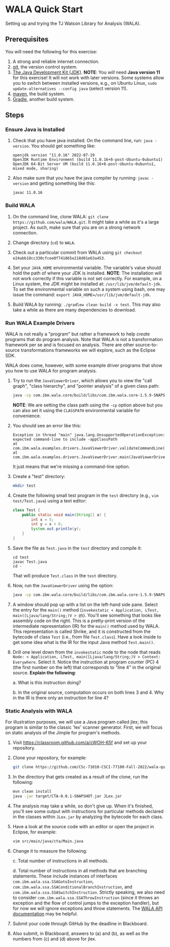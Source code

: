 # WALA Quick Start

Setting up and trying the TJ Watson Library for Analysis (WALA).

## Prerequisites

You will need the following for this exercise:

1. A strong and reliable internet connection.
1. [git](https://git-scm.com/), the version control system.
1. [The Java Development Kit (JDK)](http://www.oracle.com/technetwork/java/javase/downloads/index.html). **NOTE**: You *will* need **Java version 11** for this exercise! It will not work with later versions. Some systems allow you to switch between installed versions, e.g., on Ubuntu Linux, `sudo update-alternatives --config java` (select version 11).
1. [maven](https://maven.apache.org/), the build system.
1. [Gradle](https://gradle.org/), another build system.

## Steps

### Ensure Java is Installed

1. Check that you have java installed. On the command line, run: `java -version`. You should get something like:

    ```
    openjdk version "11.0.16" 2022-07-19
    OpenJDK Runtime Environment (build 11.0.16+8-post-Ubuntu-0ubuntu1)
    OpenJDK 64-Bit Server VM (build 11.0.16+8-post-Ubuntu-0ubuntu1, mixed mode, sharing)
    ```

1. Also make sure that you have the java compiler by running: `javac -version` and getting something like this:

    ```
    javac 11.0.16
    ```

### Build WALA

1. On the command line, clone WALA: `git clone https://github.com/wala/WALA.git`. It might take a while as it's a large project. As such, make sure that you are on a strong network connection.

1. Change directory (`cd`) to `WALA`.

1. Check out a particular commit from WALA using `git checkout e24abb10cc330cfcee0f741865e218d01e63a453`.

1. Set your `JAVA_HOME` environmental variable. The variable's value should hold the path of where your JDK is installed. **NOTE**: The installation will not work correctly if this variable is not set correctly. For example, on a Linux system, the JDK might be installed at: `/usr/lib/jvm/default-jdk`. To set the environmental variable on such a system using bash, one may issue the command: `export JAVA_HOME=/usr/lib/jvm/default-jdk`.

1. Build WALA by running: `./gradlew clean build -x test`. This may also take a while as there are many dependencies to download.

### Run WALA Example Drivers

WALA is not really a "program" but rather a framework to help *create* programs that do program analysis. Note that WALA is not a transformation framework per se and is focused on analysis. There are other source-to-source transformations frameworks we will explore, such as the Eclipse SDK.

WALA does come, however, with some example driver programs that show you how to use WALA for program analysis.

<!-- 1. Once WALA has been built, change directories (`cd`) to a driver class directory: -->

<!--     ```bash -->
<!--     cd com.ibm.wala.core.tests/target/classes -->
<!--     ``` -->

1. Try to run the `JavaViewerDriver`, which allows you to view the "call graph", "class hierarchy", and "pointer analysis" of a given class path:

    ```bash
    java -cp com.ibm.wala.core/build/libs/com.ibm.wala.core-1.5.9-SNAPSHOT.jar:com.ibm.wala.util/build/libs/com.ibm.wala.util-1.5.9-SNAPSHOT.jar:com.ibm.wala.shrike/build/libs/com.ibm.wala.shrike-1.5.9-SNAPSHOT.jar com.ibm.wala.examples.drivers.JavaViewerDriver
    ```

    **NOTE**: We are setting the class path using the `-cp` option above but you can also set it using the `CLASSPATH` environmental variable for convenience.

1. You should see an error like this:

    ```
    Exception in thread "main" java.lang.UnsupportedOperationException: expected command-line to include -appClassPath
	at com.ibm.wala.examples.drivers.JavaViewerDriver.validateCommandLine(JavaViewerDriver.java:52)
	at com.ibm.wala.examples.drivers.JavaViewerDriver.main(JavaViewerDriver.java:44)
    ```

    It just means that we're missing a command-line option.

1. Create a "test" directory:

    ```bash
    mkdir test
    ```

1. Create the following small test program in the `test` directory (e.g., `vim test/Test.java`) using a text editor:

    ```java
    class Test {
        public static void main(String[] a) {
            int x = 5;
            int y = x + 6;
            System.out.println(y);
        }
    }
    ```

1. Save the file as `Test.java` in the `test` directory and compile it:

    ```
    cd test
    javac Test.java
    cd -
    ```

    That will produce `Test.class` in the `test` directory.

1. Now, run the `JavaViewerDriver` using the option:

    ```bash
    java -cp com.ibm.wala.core/build/libs/com.ibm.wala.core-1.5.9-SNAPSHOT.jar:com.ibm.wala.util/build/libs/com.ibm.wala.util-1.5.9-SNAPSHOT.jar:com.ibm.wala.shrike/build/libs/com.ibm.wala.shrike-1.5.9-SNAPSHOT.jar com.ibm.wala.examples.drivers.JavaViewerDriver -appClassPath test
    ```

1. A window should pop up with a list on the left-hand side pane. Select the entry for the `main()` method (`invokestatic < Application, LTest, main([Ljava/lang/String;)V > @5`). You'll see something that looks like assembly code on the right. This is a pretty-print version of the intermediate representation (IR) for the `main()` method used by WALA. This representation is called Shrike, and it is constructed from the bytecode of class `Test` (i.e., from file `Test.class`). Have a look inside to get some idea what is the IR for the input Java method `Test.main()`.

1. Drill one level down from the `invokestatic` node to the node that reads `Node: < Application, LTest, main([Ljava/lang/String;)V > Context: Everywhere`. Select it. Notice the instruction at program counter (PC) 4 (the first number on the left) that corresponds to "line 4" in the original source. **Explain the following**:

    a. What is this instruction doing?

    b. In the original source, computation occurs on both lines 3 and 4. Why in the IR is there only an instruction for line 4?

### Static Analysis with WALA

For illustration purposes, we will use a Java program called jlex; this program is similar to the classic 'lex' scanner generator. First, we will focus on static analysis of the Jimple for program's methods.

<!-- 1. *Configure WALA properties.* At this point, You will need to set up a properties files. In the `com.ibm.wala.core` project, you need to copy the file [`dat/wala.properties.sample`](https://github.com/wala/WALA/tree/master/com.ibm.wala.core/dat/wala.properties.sample?view=markup) to `dat/wala.properties`. You need to then edit `wala.properties` to reflect your environment. See the properties file for the detailed instructions on what properties you must set. For this exercise, it suffices to set the `java_runtime_dir` property (which is mandatory) to the same value as `JAVA_HOME` that you set earlier. **NOTE:** on Windows all paths must be specified using '/' and not '\\'! -->

1. Visit https://classroom.github.com/a/cWOH-65f and set up your repository.

1. Clone your repository, for example:

    ```bash
    git clone https://github.com/CSc-71010-CSCI-77100-Fall-2022/wala-quick-start-khatchad
    ```

1. In the directory that gets created as a result of the clone, run the following:

    ```bash
    mvn clean install
    java -jar target/CTA-0.0.1-SNAPSHOT.jar JLex.jar
    ```

1. The analysis may take a while, so don't give up. When it's finished, you'll see some output with instructions for particular methods declared in the classes within `JLex.jar` by analyzing the bytecode for each class.

1. Have a look at the source code with an editor or open the project in Eclipse, for example:

    ```bash
    vim src/main/java/cta/Main.java
    ```

1. Change it to measure the following:

    c. Total number of instructions in all methods.

    d. Total number of instructions in all methods that are branching statements. These include instances of interfaces `com.ibm.wala.ssa.SSAGotoInstruction`, `com.ibm.wala.ssa.SSAConditionalBranchInstruction`, and `com.ibm.wala.ssa.SSASwitchInstruction`. Strictly speaking, we also need to consider `com.ibm.wala.ssa.SSAThrowInstruction` (since it throws an exception and the flow of control jumps to the exception handler), but for now we will ignore exceptions and throw statements. The [WALA API documentation](https://wala.github.io/javadoc) may be helpful.

1. Submit your code through GitHub by the deadline in Blackboard.

1. Also submit, in Blackboard, answers to (a) and (b), as well as the numbers from (c) and (d) above for jlex.
